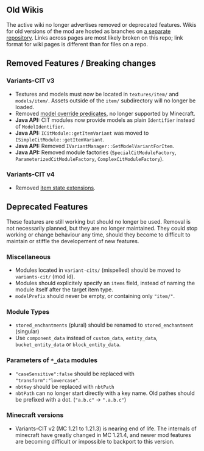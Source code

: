## Old Wikis
The active wiki no longer advertises removed or deprecated features. Wikis for old versions of the mod are hosted as branches on [a separate repository](https://github.com/Estecka/mc-Variants-CIT-wiki).
Links across pages are most likely broken on this repo; link format for wiki pages is different than for files on a repo.

## Removed Features / Breaking changes
### Variants-CIT v3
- Textures and models must now be located in `textures/item/` and `models/item/`. Assets outside of the `item/` subdirectory will no longer be loaded.
- Removed [model override predicates](https://github.com/Estecka/mc-Variants-CIT-wiki/blob/v2.9/Override%20Predicates.md), no longer supported by Minecraft.
- **Java API:** CIT modules now provide models as plain `Identifier` instead of `ModelIdentifier`.
- **Java API:** `ICitModule::getItemVariant` was moved to `ISimpleCitModule::getItemVariant`.
- **Java API:** Removed `IVariantManager::GetModelVariantForItem`.
- **Java API:** Removed module factories (`SpecialCitModuleFactory`, `ParameterizedCitModuleFactory`, `ComplexCitModuleFactory`).
### Variants-CIT v4
- Removed [item state extensions](https://github.com/Estecka/mc-Variants-CIT-wiki/blob/v3.6/Item%20State%20extensions.md).

## Deprecated Features
These features are still working but should no longer be used. Removal is not necessarily planned, but they are no longer maintained. They could stop working or change behaviour any time, should they become to difficult to maintain or stiffle the developement of new features.

### Miscellaneous
- Modules located in `variant-cits/` (mispelled) should be moved to `variants-cit/` (mod id).
- Modules should explicitely specify an `items` field, instead of naming the module itself after the target item type.
- `modelPrefix` should never be empty, or containing only `"item/"`.

### Module Types
- `stored_enchantments` (plural) should be renamed to `stored_enchantment` (singular)
- Use `component_data` instead of `custom_data`, `entity_data`, `bucket_entity_data` or `block_entity_data`.

###	Parameters of `*_data` modules
- `"caseSensitive":false` should be replaced with `"transform":"lowercase"`.
- `nbtKey` should be replaced with `nbtPath`
- `nbtPath` can no longer start directly with a key name. Old pathes should be prefixed with a dot. (`"a.b.c"` -> `".a.b.c"`)

### Minecraft versions
- Variants-CIT v2 (MC 1.21 to 1.21.3) is nearing end of life. The internals of minecraft have greatly changed in MC 1.21.4, and newer mod features are becoming difficult or impossible to backport to this version.

